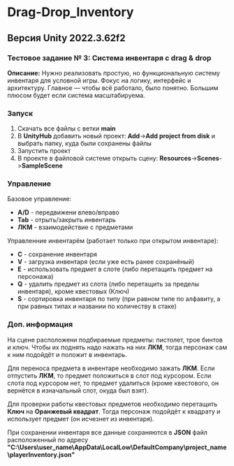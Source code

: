 # Drag-Drop_Inventory
## Версия Unity 2022.3.62f2
### Тестовое задание № 3: Система инвентаря с drag & drop
**Описание:** Нужно реализовать простую, но функциональную систему инвентаря для условной игры. Фокус на логику, интерфейс и архитектуру. Главное — чтобы всё работало, было понятно. Большим плюсом будет если система масштабируема.

### Запуск
1. Скачать все файлы с ветки **main**
2. В **UnityHub** добавить новый проект: **Add**->**Add project from disk** и выбрать папку, куда были сохранены файлы
3. Запустить проект
4. В проекте в файловой системе открыть сцену: **Resources**->**Scenes**->**SampleScene**

### Управление
Базовое управление:
* **A/D** - передвижени влево/вправо
* **Tab** - отрыть/закрыть инвентарь
* **ЛКМ** - взаимодействие с предметами

Управленние инвентарём (работает только при открытом инвентаре):
* **C** - сохранение инвентаря
* **V** - загрузка инвентаря (если уже есть ранее сохранёный)
* **E** - использовать предмет в слоте (либо перетащить предмет на персонажа)
* **Q** - удалить предмет из слота (либо перетащить за пределы инвентаря), кроме квестовых (Ключ)
* **S** - сортировка инвентаря по типу (при равном типе по алфавиту, а при равных типах и названии по количеству в стаке)

### Доп. информация
На сцене расположени подбираемые предметы: пистолет, трое бинтов и ключ. Чтобы их поднять надо нажать на них **ЛКМ**, тогда персонаж сам к ним подойдёт и положит в инвентарь.

Для переноса предмета в инвентаре необходимо зажать **ЛКМ**. Если отпустить **ЛКМ**, то предмет положиться в слот под курсором. Если слота под курсором нет, то предмет удалиться (кроме квестового, он вернётся в изначальный слот, окуда был взят).

Для проверки работы квестовых предметов необходимо перетащить **Ключ** на **Оранжевый квадрат**. Тогда персонаж подойдёт к квадрату и использует предмет (он исчезнет из инвентаря).

При сохранении инвентаря все данные сохраняются в **JSON** файл расположенный по адресу **"C:\Users\user_name\AppData\LocalLow\DefaultCompany\project_name\playerInventory.json"**
